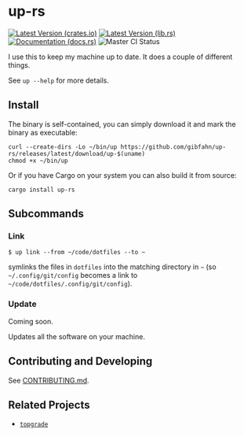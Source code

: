 # up-rs

[![Latest Version (crates.io)](https://img.shields.io/crates/v/up-rs.svg)](https://crates.io/crates/up-rs)
[![Latest Version (lib.rs)](https://img.shields.io/crates/v/up-rs.svg)](https://lib.rs/crates/up-rs)
[![Documentation (docs.rs)](https://docs.rs/up-rs/badge.svg)](https://docs.rs/up-rs)
![Master CI Status](https://github.com/gibfahn/up-rs/workflows/Rust/badge.svg)

I use this to keep my machine up to date. It does a couple of different things.

See `up --help` for more details.

## Install

The binary is self-contained, you can simply download it and mark the binary as executable:

```shell
curl --create-dirs -Lo ~/bin/up https://github.com/gibfahn/up-rs/releases/latest/download/up-$(uname)
chmod +x ~/bin/up
```

Or if you have Cargo on your system you can also build it from source:

```shell
cargo install up-rs
```

## Subcommands

### Link

```console
$ up link --from ~/code/dotfiles --to ~
```

symlinks the files in `dotfiles` into the matching directory in `~` (so `~/.config/git/config` becomes a link to
`~/code/dotfiles/.config/git/config`).

### Update

Coming soon.

Updates all the software on your machine.

## Contributing and Developing

See [CONTRIBUTING.md](/docs/CONTRIBUTING.md).

## Related Projects

- [`topgrade`](https://github.com/r-darwish/topgrade)
